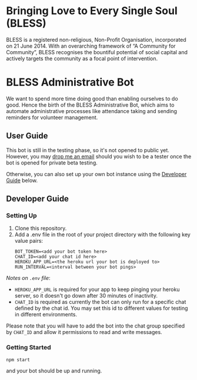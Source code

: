 # Bringing Love to Every Single Soul (BLESS)
BLESS is a registered non-religious, Non-Profit Organisation, incorporated on 21 June 2014. With an overarching framework of “A Community for Community”, BLESS recognises the bountiful potential of social capital and actively targets the community as a focal point of intervention.

# BLESS Administrative Bot
We want to spend more time doing good than enabling ourselves to do good. Hence the birth of the BLESS Administrative Bot, which aims to automate administrative processes like attendance taking and sending reminders for volunteer management.

## User Guide
This bot is still in the testing phase, so it's not opened to public yet. However, you may [drop me an email](mailto:ting.szeying@gmail.com) should you wish to be a tester once the bot is opened for private beta testing.

Otherwise, you can also set up your own bot instance using the [Developer Guide](#developer-guide) below. 

## Developer Guide
### Setting Up
1. Clone this repository.
2. Add a .env file in the root of your project directory with the following key value pairs:
    ```
    BOT_TOKEN=<add your bot token here>
    CHAT_ID=<add your chat id here>
    HEROKU_APP_URL=<the heroku url your bot is deployed to>
    RUN_INTERVAL=<interval between your bot pings>
    ```

*Notes on `.env` file*:
* `HEROKU_APP_URL` is required for your app to keep pinging your heroku server, so it doesn't go down after 30 minutes of inactivity.
* `CHAT_ID` is required as currently the bot can only run for a specific chat defined by the chat id. You may set this id to different values for testing in different environments. 

Please note that you will have to add the bot into the chat group specified by `CHAT_ID` and allow it permissions to read and write messages. 

### Getting Started
```
npm start
```

and your bot should be up and running.
